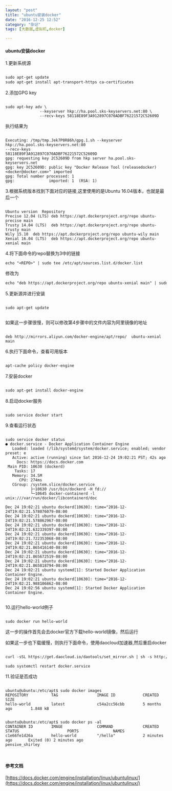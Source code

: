 ```yaml
---
layout: "post"
title: "ubuntu安装docker"
date: "2016-12-25 12:52"
category: "杂记"
tags: [大数据,虚拟机,docker]

---
```



#### ubuntu安装docker

1.更新系统源  	

```xml

sudo apt-get update
sudo apt-get install apt-transport-https ca-certificates

```

2.添加GPG key 		

```

sudo apt-key adv \
               --keyserver hkp://ha.pool.sks-keyservers.net:80 \
               --recv-keys 58118E89F3A912897C070ADBF76221572C52609D

```

执行结果为 	

```

Executing: /tmp/tmp.Jek7P0R86h/gpg.1.sh --keyserver
hkp://ha.pool.sks-keyservers.net:80
--recv-keys
58118E89F3A912897C070ADBF76221572C52609D
gpg: requesting key 2C52609D from hkp server ha.pool.sks-keyservers.net
gpg: key 2C52609D: public key "Docker Release Tool (releasedocker) <docker@docker.com>" imported
gpg: Total number processed: 1
gpg:               imported: 1  (RSA: 1)

```

3.根据系统版本找到下面对应的链接,这里使用的是Ubuntu 16.04版本，也就是最后一个     		 	


```

Ubuntu version	Repository
Precise 12.04 (LTS)	deb https://apt.dockerproject.org/repo ubuntu-precise main
Trusty 14.04 (LTS)	deb https://apt.dockerproject.org/repo ubuntu-trusty main
Wily 15.10	deb https://apt.dockerproject.org/repo ubuntu-wily main
Xenial 16.04 (LTS)	deb https://apt.dockerproject.org/repo ubuntu-xenial main

```

4.将下面命令的repo替换为3中的链接 		

```
echo "<REPO>" | sudo tee /etc/apt/sources.list.d/docker.list
```

修改为  	

```xml
echo "deb https://apt.dockerproject.org/repo ubuntu-xenial main" | sudo tee /etc/apt/sources.list.d/docker.list


```

5.更新源并进行安装  		

```

sudo apt-get update


```


如果这一步骤很慢，则可以修改第4步骤中的文件内容为阿里镜像的地址  	

```

deb http://mirrors.aliyun.com/docker-engine/apt/repo/  ubuntu-xenial main

```

6.执行下面命令，查看可用版本  	

```xml

apt-cache policy docker-engine

```

7.安装docker  	

```xml

sudo apt-get install docker-engine

```

8.启动docker服务  	

```

sudo service docker start

```

9.查看运行状态  	

```

sudo service docker status
● docker.service - Docker Application Container Engine
   Loaded: loaded (/lib/systemd/system/docker.service; enabled; vendor preset: e
   Active: active (running) since Sat 2016-12-24 19:02:21 PST; 42s ago
     Docs: https://docs.docker.com
 Main PID: 10630 (dockerd)
    Tasks: 17
   Memory: 34.5M
      CPU: 274ms
   CGroup: /system.slice/docker.service
           ├─10630 /usr/bin/dockerd -H fd://
           └─10645 docker-containerd -l unix:///var/run/docker/libcontainerd/doc

Dec 24 19:02:21 ubuntu dockerd[10630]: time="2016-12-24T19:02:21.578076079-08:00
Dec 24 19:02:21 ubuntu dockerd[10630]: time="2016-12-24T19:02:21.578862967-08:00
Dec 24 19:02:21 ubuntu dockerd[10630]: time="2016-12-24T19:02:21.632339397-08:00
Dec 24 19:02:21 ubuntu dockerd[10630]: time="2016-12-24T19:02:21.722353068-08:00
Dec 24 19:02:21 ubuntu dockerd[10630]: time="2016-12-24T19:02:21.865416140-08:00
Dec 24 19:02:21 ubuntu dockerd[10630]: time="2016-12-24T19:02:21.865672519-08:00
Dec 24 19:02:21 ubuntu dockerd[10630]: time="2016-12-24T19:02:21.865818794-08:00
Dec 24 19:02:21 ubuntu systemd[1]: Started Docker Application Container Engine.
Dec 24 19:02:21 ubuntu dockerd[10630]: time="2016-12-24T19:02:21.988106862-08:00
Dec 24 19:02:56 ubuntu systemd[1]: Started Docker Application Container Engine.


```

10.运行hello-world例子 	

```

sudo docker run hello-world

```

这一步的操作首先会去docker官方下载hello-world镜像，然后运行  	

如果这一步也下载缓慢，则执行下面命令，使用daocloud加速器,然后重启docker		

```xml

curl -sSL https://get.daocloud.io/daotools/set_mirror.sh | sh -s http://6f89f03a.m.daocloud.io

sudo systemctl restart docker.service

```

11.验证是否成功 		

```

ubuntu@ubuntu:/etc/apt$ sudo docker images
REPOSITORY          TAG                 IMAGE ID            CREATED             SIZE
hello-world         latest              c54a2cc56cbb        5 months ago        1.848 kB


ubuntu@ubuntu:/etc/apt$ sudo docker ps -al
CONTAINER ID        IMAGE               COMMAND             CREATED             STATUS                     PORTS               NAMES
c1e66fe1d26a        hello-world         "/hello"            2 minutes ago       Exited (0) 2 minutes ago                       pensive_shirley



```


#### 参考文档  		


[https://docs.docker.com/engine/installation/linux/ubuntulinux/](https://docs.docker.com/engine/installation/linux/ubuntulinux/)